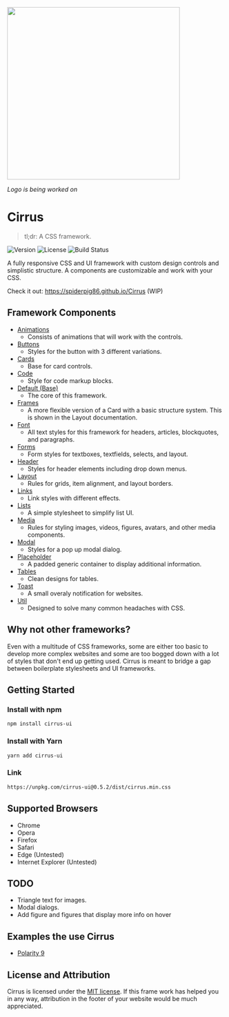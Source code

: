 <img src="http://i.imgur.com/jpowijz.png" width="400">


*Logo is being worked on*

# Cirrus
>tl;dr: A CSS framework.

![Version](https://img.shields.io/badge/version-v0.5.3-orange.svg "v.0.5.3") ![License](https://img.shields.io/github/license/Spiderpig86/Cirrus.svg) ![Build Status](https://travis-ci.org/Spiderpig86/Cirrus.svg?branch=master)

A fully responsive CSS and UI framework with custom design controls and simplistic structure. A components are customizable and work with your CSS.

Check it out: https://spiderpig86.github.io/Cirrus (WIP)

## Framework Components
* [Animations](https://github.com/Spiderpig86/Cirrus/blob/master/src/animations.css "Animations")
  * Consists of animations that will work with the controls.
* [Buttons](https://github.com/Spiderpig86/Cirrus/blob/master/src/button.css "Buttons")
  * Styles for the button with 3 different variations.
* [Cards](https://github.com/Spiderpig86/Cirrus/blob/master/src/card.css "Cards")
  * Base for card controls.
* [Code](https://github.com/Spiderpig86/Cirrus/blob/master/src/code.css "Code")
  * Style for code markup blocks.
* [Default (Base)](https://github.com/Spiderpig86/Cirrus/blob/master/src/default.css "Default")
  * The core of this framework.
* [Frames](https://github.com/Spiderpig86/Cirrus/blob/master/src/frames.css "Frames")
  * A more flexible version of a Card with a basic structure system. This is shown in the Layout documentation.
* [Font](https://github.com/Spiderpig86/Cirrus/blob/master/src/font.css "Font")
  * All text styles for this framework for headers, articles, blockquotes, and paragraphs.
* [Forms](https://github.com/Spiderpig86/Cirrus/blob/master/src/forms.css "Forms")
  * Form styles for textboxes, textfields, selects, and layout.
* [Header](https://github.com/Spiderpig86/Cirrus/blob/master/src/header.css "Header")
  * Styles for header elements including drop down menus.
* [Layout](https://github.com/Spiderpig86/Cirrus/blob/master/src/layout.css "Layout")
  * Rules for grids, item alignment, and layout borders.
* [Links](https://github.com/Spiderpig86/Cirrus/blob/master/src/links.css "Links")
  * Link styles with different effects.
* [Lists](https://github.com/Spiderpig86/Cirrus/blob/master/src/lists.css "Lists")
  * A simple stylesheet to simplify list UI.
* [Media](https://github.com/Spiderpig86/Cirrus/blob/master/src/media.css "Media")
  * Rules for styling images, videos, figures, avatars, and other media components.
* [Modal](https://github.com/Spiderpig86/Cirrus/blob/master/src/modal.css "Modal")
  * Styles for a pop up modal dialog.
* [Placeholder](https://github.com/Spiderpig86/Cirrus/blob/master/src/placeholder.css "Placeholder")
  * A padded generic container to display additional information.
* [Tables](https://github.com/Spiderpig86/Cirrus/blob/master/src/table.css "Tables")
  * Clean designs for tables.
* [Toast](https://github.com/Spiderpig86/Cirrus/blob/master/src/toast.css "Toast")
  * A small overaly notification for websites.
* [Util](https://github.com/Spiderpig86/Cirrus/blob/master/src/util.css "Utils")
  * Designed to solve many common headaches with CSS.

## Why not other frameworks?
Even with a multitude of CSS frameworks, some are either too basic to develop more complex websites and some are too bogged down with a lot of styles that don't end up getting used. Cirrus is meant to bridge a gap between boilerplate stylesheets and UI frameworks.

## Getting Started
### Install with npm
```
npm install cirrus-ui
```
### Install with Yarn
```
yarn add cirrus-ui
```
### Link
```html
https://unpkg.com/cirrus-ui@0.5.2/dist/cirrus.min.css
```

## Supported Browsers
* Chrome
* Opera
* Firefox
* Safari
* Edge (Untested)
* Internet Explorer (Untested)

## TODO
* Triangle text for images.
* Modal dialogs.
* Add figure and figures that display more info on hover

## Examples the use Cirrus
* [Polarity 9](http://polarity.x10.mx/browser "Polarity 9 Promo Page")

## License and Attribution
Cirrus is licensed under the [MIT license](https://github.com/Spiderpig86/Cirrus/blob/master/LICENSE "MIT License"). If this frame work has helped you in any way, attribution in the footer of your website would be much appreciated.
